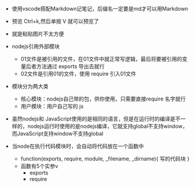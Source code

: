* 使用vscode搭配Markdown记笔记，后缀名一定要是md才可以用Markdown
* 预览 Ctrl+k,然后单按 V 就可以预览了
* 就是粘贴图片不太方便

* nodejs引用外部模块
    * 01文件是被引用的文件，在01文件中就正常写逻辑，最后将要被引用的变量后者方法通过 exports 导出去就行
    * 02文件是引用01的文件，使用 require 引入01文件

*  模块分为两大类
    * 核心模块：nodejs自己带的包，供你使用，只需要直接require 名字就行
    * 用户模块：用户自己写的 js 

* 虽然nodejs和 JavaScript使用的是相同的语言，但是在运行时的编译是不一样的，nodejs运行时使用的是nodejs编译，它就支持global不支持window，而JavaScript支持window不支持global

* 当node在执行代码模块时，会自动将代码放在一个函数中
    * function(exports, require, module, _filename, _dirname){
        写的代码块
    }
    * 函数有5个实参v
        * exports
        * require
